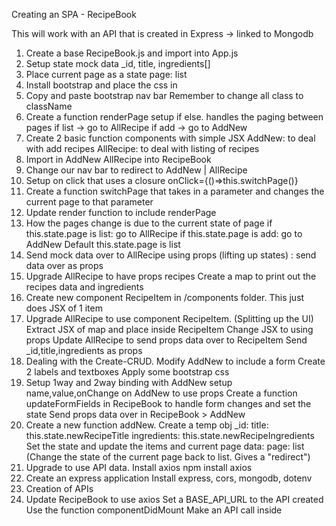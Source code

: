 Creating an SPA - RecipeBook

This will work with an API that is created in Express -> linked to Mongodb

1. Create a base RecipeBook.js and import into App.js
2. Setup state mock data
   _id, title, ingredients[]
3. Place current page as a state page: list
4. Install bootstrap and place the css in
5. Copy and paste bootstrap nav bar
   Remember to change all class to className
6. Create a function renderPage
   setup if else. handles the paging between pages
   if list -> go to AllRecipe
   if add -> go to AddNew
7.  Create 2 basic function components with simple JSX
   AddNew: to deal with add recipes
    AllRecipe: to deal with listing of recipes
8.  Import in AddNew AllRecipe into RecipeBook
9.  Change our nav bar to redirect to AddNew | AllRecipe
10. Setup on click that uses a closure onClick={()=>this.switchPage(<page>)}
11. Create a function switchPage that takes in a parameter and changes the current page to that parameter
12. Update render function to include renderPage
13. How the pages change is due to the current state of page
    if this.state.page is list: go to AllRecipe
    if this.state.page is add: go to AddNew
    Default this.state.page is list
14. Send mock data over to AllRecipe using props (lifting up states)
    <AllRecipe recipes={this.state.data}/>: send data over as props
15. Upgrade AllRecipe to have props recipes
    Create a map to print out the recipes data and ingredients
16. Create new component RecipeItem in /components folder. This just does JSX of 1 item
17. Upgrade AllRecipe to use component RecipeItem. (Splitting up the UI)
    Extract JSX of map and place inside RecipeItem
    Change JSX to using props
    Update AllRecipe to send props data over to RecipeItem
    Send _id,title,ingredients as props
18. Dealing with the Create-CRUD. Modify AddNew to include a form
    Create 2 labels and textboxes
    Apply some bootstrap css
19. Setup 1way and 2way binding with AddNew
    setup name,value,onChange on AddNew to use props
    Create a function updateFormFields in RecipeBook to handle form changes and set the state
    Send props data over in RecipeBook > AddNew
20. Create a new function addNew.
    Create a temp obj
    _id: <random id>
    title: this.state.newRecipeTitle
    ingredients: this.state.newRecipeIngredients
    Set the state and update the items and current page
    data: <new recipes>
    page: list (Change the state of the current page back to list. Gives a "redirect")
21. Upgrade to use API data.
    Install axios npm install axios
22. Create an express application
    Install express, cors, mongodb, dotenv
23. Creation of APIs
24. Update RecipeBook to use axios
    Set a BASE_API_URL to the API created
    Use the function componentDidMount
    Make an API call inside